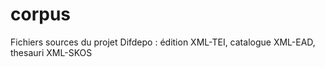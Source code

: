 # corpus
Fichiers sources du projet Difdepo : édition XML-TEI, catalogue XML-EAD, thesauri XML-SKOS
